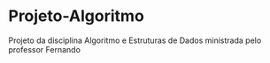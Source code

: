 # Projeto-Algoritmo
Projeto da disciplina Algoritmo e Estruturas de Dados ministrada pelo professor Fernando

